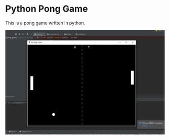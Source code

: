 # Python Pong Game
This is a pong game written in python. 


![screenshot](https://github.com/gurhanalan/Python-Pong-Game/blob/main/py-pong-game.png)

